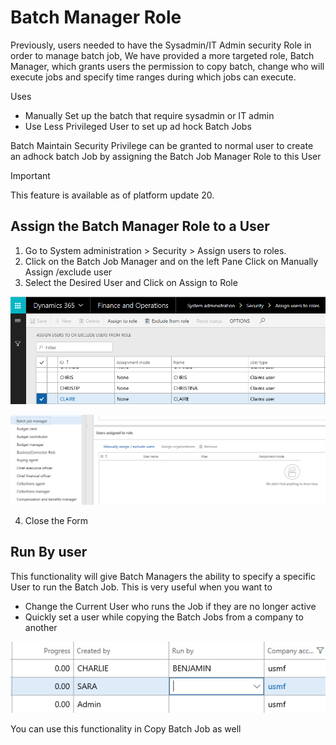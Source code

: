 
# Batch Manager Role 

Previously, users needed to have the Sysadmin/IT Admin security Role in order to manage batch job, We have provided a more targeted role, Batch Manager, which grants users the permission to copy batch, change who will execute jobs and specify time ranges during which jobs can execute. 

Uses

- Manually Set up the batch that require sysadmin or IT admin
- Use Less Privileged User to set up ad hock Batch Jobs

 
Batch Maintain Security Privilege can be granted to normal user to create an adhock batch Job by assigning the Batch Job Manager Role to this User

> [!IMPORTANT]
> This feature is available as of platform update 20.

## Assign the Batch Manager Role to a User

1.	Go to System administration > Security > Assign users to roles.
2.	Click on the Batch Job Manager and on the left Pane Click on Manually Assign /exclude user
3.	Select the Desired User and Click on Assign to Role

![Assign User To Roles](./media/assign-batchmanager-role.png) 
 
![Batch Manager Role](./media/assign-batchmanager-role-2.png) 

4.	Close the Form 

## Run By user

This functionality will give Batch Managers the ability to specify a specific User to run the Batch Job. This is very useful when you want to

- Change the Current User who runs the Job if they are no longer active
- Quickly set a user while copying the Batch Jobs from a company to another

 ![RunBy User](./media/runby-user.png) 

You can use this functionality in Copy Batch Job as well
 


